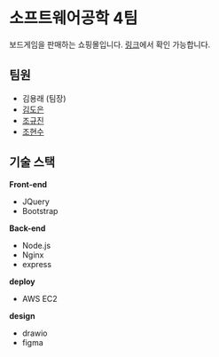 # 소프트웨어공학 4팀

보드게임을 판매하는 쇼핑몰입니다. [링크](http://ec2-3-35-220-38.ap-northeast-2.compute.amazonaws.com/)에서 확인 가능합니다. 

## 팀원
- 김용래 (팀장)
- [김도은](https://github.com/kde12327)
- [조규진](https://github.com/GyujinCh0)
- [조현수](https://github.com/HyunsuCHO)

## 기술 스택
**Front-end**
- JQuery
- Bootstrap

**Back-end**
- Node.js
- Nginx
- express

**deploy**
- AWS EC2

**design**
- drawio
- figma
